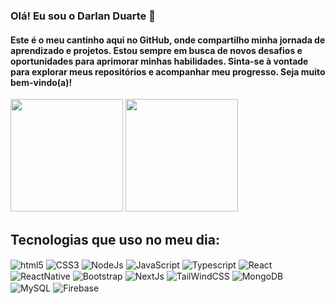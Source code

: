 ### Olá! Eu sou o Darlan Duarte 👋

#### Este é o meu cantinho aqui no GitHub, onde compartilho minha jornada de aprendizado e projetos. Estou sempre em busca de novos desafios e oportunidades para aprimorar minhas habilidades. Sinta-se à vontade para explorar meus repositórios e acompanhar meu progresso. Seja muito bem-vindo(a)!

<div style="desplay: inline-block">
  <img height="180em"  src="https://github-readme-stats.vercel.app/api?username=DarlanDuarte&show_icons=true&theme=synthwave&include_all_commits=true&title_color=EA1179" />
  <img height="180em"  src="https://github-readme-stats.vercel.app/api/top-langs/?username=DarlanDuarte&layout=compact&theme=synthwave&include_all_commits=true&title_color=EA1179"" />
</div>



## Tecnologias que uso no meu dia:
<div style="display: inline_block">
  <img align="center" alt="html5" src="https://img.shields.io/badge/HTML5-E34F26?style=for-the-badge&logo=html5&logoColor=white"/>
 <img align="center" alt="CSS3" src="https://img.shields.io/badge/CSS3-1572B6?style=for-the-badge&logo=css3&logoColor=white" />
 <img align="center" alt="NodeJs" src="https://img.shields.io/badge/Node.js-43853D?style=for-the-badge&logo=node.js&logoColor=white"/>

 <img  align="center" alt="JavaScript" src="https://img.shields.io/badge/JavaScript-F7DF1E?style=for-the-badge&logo=javascript&logoColor=black"/>
<img  align="center" alt="Typescript" src="https://img.shields.io/badge/TypeScript-007ACC?style=for-the-badge&logo=typescript&logoColor=white"/>

 <img  align="center" alt="React" src="https://img.shields.io/badge/React-20232A?style=for-the-badge&logo=react&logoColor=61DAFB"/>
 <img  align="center" alt="ReactNative" src="https://img.shields.io/badge/React_Native-20232A?style=for-the-badge&logo=react&logoColor=61DAFB"/>
<img  align="center" alt="Bootstrap" src="https://img.shields.io/badge/Bootstrap-563D7C?style=for-the-badge&logo=bootstrap&logoColor=white"/>

<img  align="center" alt="NextJs" src="https://img.shields.io/badge/Next-black?style=for-the-badge&logo=next.js&logoColor=white"/>
<img  align="center" alt="TailWindCSS" src="https://img.shields.io/badge/tailwindcss-%2338B2AC.svg?style=for-the-badge&logo=tailwind-css&logoColor=white"/>

<img  align="center" alt="MongoDB" src="https://img.shields.io/badge/MongoDB-%234ea94b.svg?style=for-the-badge&logo=mongodb&logoColor=white"/>
<img  align="center" alt="MySQL" src="https://img.shields.io/badge/mysql-%2300f.svg?style=for-the-badge&logo=mysql&logoColor=white"/>
<img  align="center" alt="Firebase" src="https://img.shields.io/badge/Firebase-039BE5?style=for-the-badge&logo=Firebase&logoColor=whit"/>

</div><br/>

